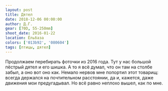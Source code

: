```yaml
---
layout: post
title: Дятел
date: 2018-12-06 00:00:00
author: Д.Г.
gear: [70D, 55-250mm]
shoot_date: 2016-01-22
location: Ёльбаза
colors: ['013b92', '080604']
tags: [птицы, дятел]
---
```

Продолжаем перебирать фоточки из 2016 года. Тут у нас большой пёстрый дятел и его шишка. А то я всё думал, что он там на столбе забыл, а оно вот оно как. Немало нервов мне попортил этот товарищ: всегда держался на почтительном расстоянии, да и, кажется, даже движения мои предугадывал. Но всё равно неплохо вышел, как по мне.
